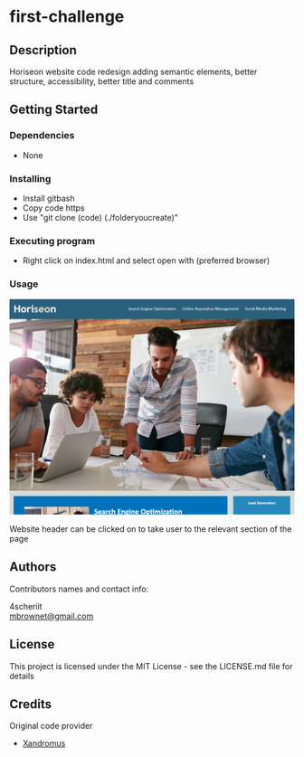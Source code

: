 # first-challenge

## Description

Horiseon website code redesign adding semantic elements, better structure, accessibility, better title and comments

## Getting Started

### Dependencies

* None

### Installing

* Install gitbash
* Copy code https
* Use "git clone (code) (./folderyoucreate)"

### Executing program

* Right click on index.html and select open with (preferred browser)

### Usage
![ScreenShot](assets/images/screenshot1.png)

Website header can be clicked on to take user to the relevant section of the page

## Authors

Contributors names and contact info:

4scheriit  
mbrownet@gmail.com

## License

This project is licensed under the MIT License - see the LICENSE.md file for details

## Credits

Original code provider
* [Xandromus](https://github.com/Xandromus)

